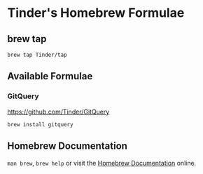 # Tinder's Homebrew Formulae

## brew tap

```
brew tap Tinder/tap 
```

## Available Formulae

### GitQuery

https://github.com/Tinder/GitQuery

```
brew install gitquery
```

## Homebrew Documentation

`man brew`, `brew help` or visit the [Homebrew Documentation](https://docs.brew.sh) online.

